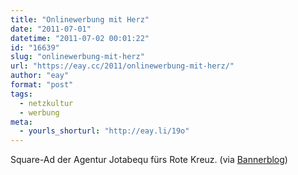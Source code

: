```yaml
---
title: "Onlinewerbung mit Herz"
date: "2011-07-01"
datetime: "2011-07-02 00:01:22"
id: "16639"
slug: "onlinewerbung-mit-herz"
url: "https://eay.cc/2011/onlinewerbung-mit-herz/"
author: "eay"
format: "post"
tags:
  - netzkultur
  - werbung
meta:
  - yourls_shorturl: "http://eay.li/19o"
---
```


  Square-Ad der Agentur Jotabequ fürs Rote Kreuz. (via [Bannerblog](http://www.bannerblog.com.au/2011/04/red_cross_cpr.php))
